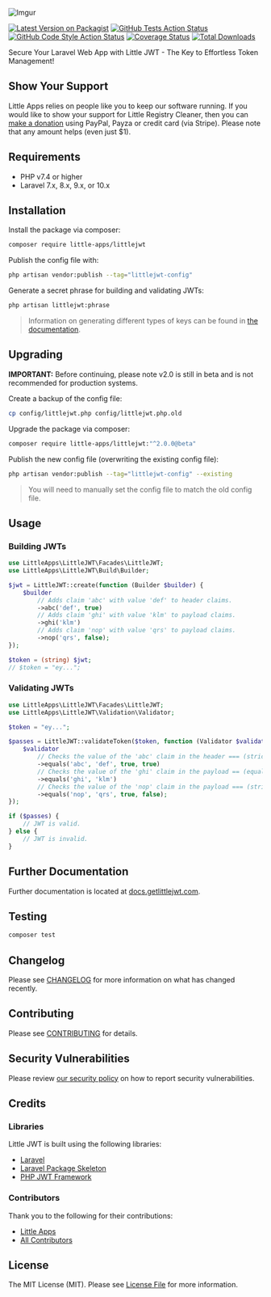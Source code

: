 ![Imgur](https://i.imgur.com/N3D0oUY.png?1)

[![Latest Version on Packagist](https://img.shields.io/packagist/v/little-apps/littlejwt)](https://packagist.org/packages/little-apps/littlejwt)
[![GitHub Tests Action Status](https://img.shields.io/github/actions/workflow/status/little-apps/littlejwt/run-tests.yml?branch=main)](https://github.com/little-apps/littlejwt/actions?query=workflow%3Arun-tests+branch%3Amain)
[![GitHub Code Style Action Status](https://img.shields.io/github/actions/workflow/status/little-apps/littlejwt/php-cs-fixer.yml?branch=main)](https://github.com/little-apps/littlejwt/actions?query=workflow%3A"Check+%26+fix+styling"+branch%3Amain)
[![Coverage Status](https://coveralls.io/repos/github/little-apps/LittleJWT/badge.svg?branch=main)](https://coveralls.io/github/little-apps/LittleJWT?branch=main)
[![Total Downloads](https://img.shields.io/packagist/dt/little-apps/littlejwt.svg?style=flat-square)](https://packagist.org/packages/little-apps/littlejwt)

Secure Your Laravel Web App with Little JWT - The Key to Effortless Token Management!

## Show Your Support

Little Apps relies on people like you to keep our software running. If you would like to show your support for Little Registry Cleaner, then you can [make a donation](https://www.little-apps.com/?donate) using PayPal, Payza or credit card (via Stripe). Please note that any amount helps (even just $1).

## Requirements

 * PHP v7.4 or higher
 * Laravel 7.x, 8.x, 9.x, or 10.x

## Installation

Install the package via composer:

```bash
composer require little-apps/littlejwt
```

Publish the config file with:

```bash
php artisan vendor:publish --tag="littlejwt-config"
```

Generate a secret phrase for building and validating JWTs:

```bash
php artisan littlejwt:phrase
```

> Information on generating different types of keys can be found in [the documentation](https://docs.getlittlejwt.com/json-web-keys#key-types).

## Upgrading

**IMPORTANT:** Before continuing, please note v2.0 is still in beta and is not recommended for production systems.

Create a backup of the config file:

```bash
cp config/littlejwt.php config/littlejwt.php.old
```

Upgrade the package via composer:

```bash
composer require little-apps/littlejwt:"^2.0.0@beta"
```

Publish the new config file (overwriting the existing config file):

```bash
php artisan vendor:publish --tag="littlejwt-config" --existing
```

 > You will need to manually set the config file to match the old config file.

## Usage

### Building JWTs

```php
use LittleApps\LittleJWT\Facades\LittleJWT;
use LittleApps\LittleJWT\Build\Builder;

$jwt = LittleJWT::create(function (Builder $builder) {
    $builder
        // Adds claim 'abc' with value 'def' to header claims.
        ->abc('def', true)
        // Adds claim 'ghi' with value 'klm' to payload claims.
        ->ghi('klm')
        // Adds claim 'nop' with value 'qrs' to payload claims.
        ->nop('qrs', false);
});

$token = (string) $jwt;
// $token = "ey...";
```

### Validating JWTs
```php
use LittleApps\LittleJWT\Facades\LittleJWT;
use LittleApps\LittleJWT\Validation\Validator;

$token = "ey...";

$passes = LittleJWT::validateToken($token, function (Validator $validator) {
    $validator
        // Checks the value of the 'abc' claim in the header === (strictly equals) 'def'
        ->equals('abc', 'def', true, true)
        // Checks the value of the 'ghi' claim in the payload == (equals) 'klm'
        ->equals('ghi', 'klm')
        // Checks the value of the 'nop' claim in the payload === (strictly equals) 'qrs'
        ->equals('nop', 'qrs', true, false);
});

if ($passes) {
    // JWT is valid.
} else {
    // JWT is invalid.
}
```

## Further Documentation

Further documentation is located at [docs.getlittlejwt.com](https://docs.getlittlejwt.com/).

## Testing

```bash
composer test
```

## Changelog

Please see [CHANGELOG](CHANGELOG.md) for more information on what has changed recently.

## Contributing

Please see [CONTRIBUTING](.github/CONTRIBUTING.md) for details.

## Security Vulnerabilities

Please review [our security policy](../../security/policy) on how to report security vulnerabilities.

## Credits

### Libraries

Little JWT is built using the following libraries:

 * [Laravel](https://laravel.com/)
 * [Laravel Package Skeleton](https://github.com/spatie/package-skeleton-laravel)
 * [PHP JWT Framework](https://github.com/web-token/jwt-framework)

### Contributors

Thank you to the following for their contributions:

- [Little Apps](https://github.com/little-apps)
- [All Contributors](../../contributors)

## License

The MIT License (MIT). Please see [License File](LICENSE.md) for more information.

